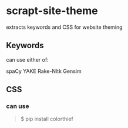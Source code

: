 # scrapt-site-theme

extracts keywords and CSS for website theming

## Keywords

can use either of:

spaCy
YAKE
Rake-Nltk
Gensim

## CSS

### can use

> $ pip install colorthief
